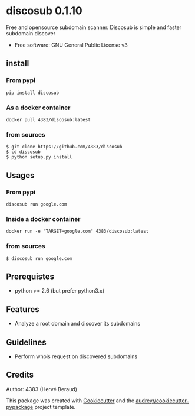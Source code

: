 # discosub 0.1.10

Free and opensource subdomain scanner. Discosub is simple and
faster subdomain discover

* Free software: GNU General Public License v3

## install
### From pypi
```shell
pip install discosub
```

### As a docker container
```shell
docker pull 4383/discosub:latest
```

### from sources
```shell
$ git clone https://github.com/4383/discosub
$ cd discosub
$ python setup.py install
```

## Usages
### From pypi
```shell
discosub run google.com
```

### Inside a docker container
```shell
docker run -e "TARGET=google.com" 4383/discosub:latest
```

### from sources
```shell
$ discosub run google.com
```

## Prerequistes
* python >= 2.6 (but prefer python3.x)

## Features
* Analyze a root domain and discover its subdomains

## Guidelines
* Perform whois request on discovered subdomains

## Credits
Author: 4383 (Hervé Beraud)

This package was created with [Cookiecutter](https://github.com/audreyr/cookiecutter)
and the [audreyr/cookiecutter-pypackage](https://github.com/audreyr/cookiecutter-pypackage)
project template.
